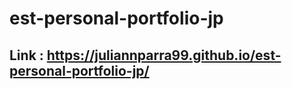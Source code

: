 # est-personal-portfolio-jp


## Link : https://juliannparra99.github.io/est-personal-portfolio-jp/
